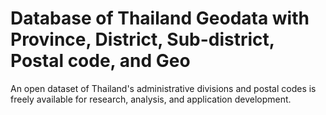 # Database of Thailand Geodata with Province, District, Sub-district, Postal code, and Geo
An open dataset of Thailand's administrative divisions and postal codes is freely available for research, analysis, and application development.
